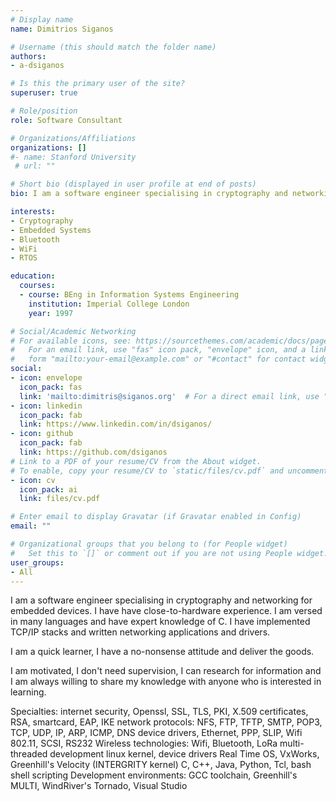 ```yaml
---
# Display name
name: Dimitrios Siganos

# Username (this should match the folder name)
authors:
- a-dsiganos

# Is this the primary user of the site?
superuser: true

# Role/position
role: Software Consultant

# Organizations/Affiliations
organizations: []
#- name: Stanford University
 # url: ""

# Short bio (displayed in user profile at end of posts)
bio: I am a software engineer specialising in cryptography and networking for embedded devices.

interests:
- Cryptography
- Embedded Systems
- Bluetooth
- WiFi
- RTOS

education:
  courses:
  - course: BEng in Information Systems Engineering
    institution: Imperial College London
    year: 1997

# Social/Academic Networking
# For available icons, see: https://sourcethemes.com/academic/docs/page-builder/#icons
#   For an email link, use "fas" icon pack, "envelope" icon, and a link in the
#   form "mailto:your-email@example.com" or "#contact" for contact widget.
social:
- icon: envelope
  icon_pack: fas
  link: 'mailto:dimitris@siganos.org'  # For a direct email link, use "mailto:example@example.com".
- icon: linkedin
  icon_pack: fab
  link: https://www.linkedin.com/in/dsiganos/
- icon: github
  icon_pack: fab
  link: https://github.com/dsiganos
# Link to a PDF of your resume/CV from the About widget.
# To enable, copy your resume/CV to `static/files/cv.pdf` and uncomment the lines below.
- icon: cv
  icon_pack: ai
  link: files/cv.pdf

# Enter email to display Gravatar (if Gravatar enabled in Config)
email: ""

# Organizational groups that you belong to (for People widget)
#   Set this to `[]` or comment out if you are not using People widget.
user_groups:
- All
---
```


I am a software engineer specialising in cryptography and networking for embedded devices. I have have close-to-hardware experience. I am versed in many languages and have expert knowledge of C. I have implemented TCP/IP stacks and written networking applications and drivers.

I am a quick learner, I have a no-nonsense attitude and deliver the goods.

I am motivated, I don't need supervision, I can research for information and I am always willing to share my knowledge with anyone who is interested in learning.

Specialties: internet security, Openssl, SSL, TLS, PKI, X.509 certificates, RSA, smartcard, EAP, IKE
network protocols: NFS, FTP, TFTP, SMTP, POP3, TCP, UDP, IP, ARP, ICMP, DNS
device drivers, Ethernet, PPP, SLIP, Wifi 802.11, SCSI, RS232
Wireless technologies: Wifi, Bluetooth, LoRa
multi-threaded development
linux kernel, device drivers
Real Time OS, VxWorks, Greenhill's Velocity (INTERGRITY kernel)
C, C++, Java, Python, Tcl, bash shell scripting
Development environments: GCC toolchain, Greenhill's MULTI, WindRiver's Tornado, Visual Studio